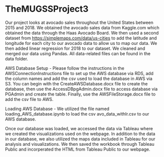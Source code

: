 # TheMUGSSProject3

Our project looks at avocado sales throughout the United States between 2015 and 2018.  We obtained the avocado sales data from Kaggle.com which obtained the data through the Haas Avocado Board. We then used a second dataset from https://simplemaps.com/data/us-cities to add the latitude and longitude for each city to our avocado data to allow us to map our data.  We then added linear regression for 2018 to our dataset.  We cleaned and merged our data using Pandas.  All data-related files can be found in the data folder.

AWS Database Setup - Please follow the instructions in the AWSConnectionInstructions file to set up the AWS database via RDS, add the column names and add the csv used to load the database in AWS via S3.  You can begin with the CreateAWSDatabase.docx file to create the database, then use the AccessDBpgAdmin.docx file to access database via PGAdmin and create the table.  Finally, use the AWSFileStorage.docx file to add the csv file to AWS.

Loading AWS Database - We utilized the file named loading_AWS_database.ipynb to load the csv avo_data_withlr.csv to our AWS database.  

Once our database was loaded, we accessed the data via Tableau where we created the visualizations used on the webpage.  In addition to the data in our database, we also utilized the maps data included in Tableau for our analysis and visualizations.  We then saved the workbook through Tableau Public and incorperated the HTML from Tableau Public to our webpage.  
